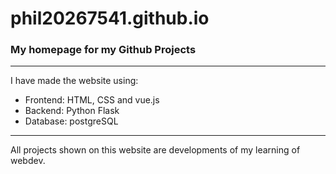 # phil20267541.github.io

### My homepage for my Github Projects

---

I have made the website using:
- Frontend: HTML, CSS and vue.js
- Backend: Python Flask 
- Database: postgreSQL

---

All projects shown on this website are developments of my learning of webdev.